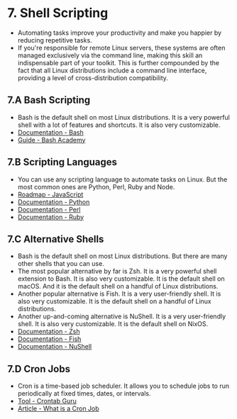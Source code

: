 # 7. Shell Scripting
- Automating tasks improve your productivity and make you happier by reducing repetitive tasks.
- If you're responsible for remote Linux servers, these systems are often managed exclusively via the command line, making this skill an indispensable part of your toolkit. This is further compounded by the fact that all Linux distributions include a command line interface, providing a level of cross-distribution compatibility.

## 7.A Bash Scripting
- Bash is the default shell on most Linux distributions. It is a very powerful shell with a lot of features and shortcuts. It is also very customizable.
- [Documentation - Bash](https://www.gnu.org/software/bash/manual/bash.html)
- [Guide - Bash Academy](https://guide.bash.academy)

## 7.B Scripting Languages
- You can use any scripting language to automate tasks on Linux. But the most common ones are Python, Perl, Ruby and Node.
- [Roadmap - JavaScript](https://navigolearn.com/roadmap/javascript-roadmap-30)
- [Documentation - Python](https://docs.python.org/3)
- [Documentation - Perl](https://perldoc.perl.org)
- [Documentation - Ruby](https://ruby-doc.org)

## 7.C Alternative Shells
- Bash is the default shell on most Linux distributions. But there are many other shells that you can use.
- The most popular alternative by far is Zsh. It is a very powerful shell extension to Bash. It is also very customizable. It is the default shell on macOS. And it is the default shell on a handful of Linux distributions.
- Another popular alternative is Fish. It is a very user-friendly shell. It is also very customizable. It is the default shell on a handful of Linux distributions.
- Another up-and-coming alternative is NuShell. It is a very user-friendly shell. It is also very customizable. It is the default shell on NixOS.
- [Documentation - Zsh](https://www.zsh.org)
- [Documentation - Fish](https://fishshell.com)
- [Documentation - NuShell](https://www.nushell.sh)

## 7.D Cron Jobs
- Cron is a time-based job scheduler. It allows you to schedule jobs to run periodically at fixed times, dates, or intervals.
- [Tool - Crontab Guru](https://crontab.guru)
- [Article - What is a Cron Job](https://www.hostinger.com/tutorials/cron-job)